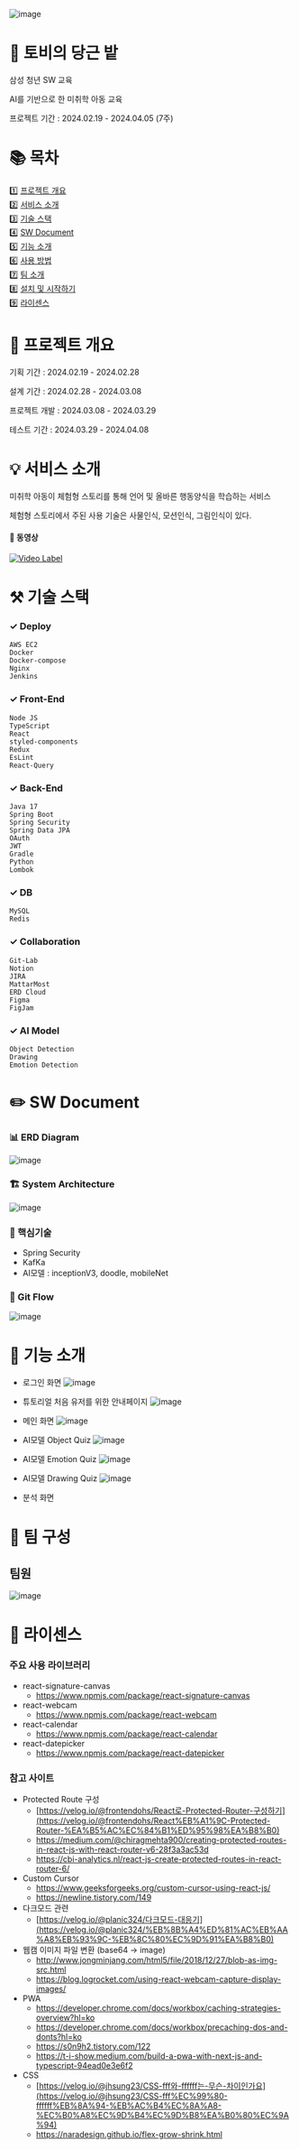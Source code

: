 ![image](https://github.com/Jiwon119/Toby-s-Carrot-Garden/assets/92111247/4a7667ab-c1a5-42aa-a999-b4ff2abd3036)


# 🐇 토비의 당근 밭
삼성 청년 SW 교육

AI를 기반으로 한 미취학 아동 교육

프로젝트 기간 : 2024.02.19 - 2024.04.05 (7주)

# 📚 목차

1️⃣ [프로젝트 개요](#🌳-프로젝트-개요)<br>
2️⃣ [서비스 소개](#서비스-소개)<br>
3️⃣ [기술 스택](#기술-스택)<br>
4️⃣ [SW Document](#SW-Document)<br>
5️⃣ [기능 소개](#기능-소개)<br>
6️⃣ [사용 방법](#기여하기)<br>
7️⃣ [팀 소개](#팀-소개)<br>
8️⃣ [설치 및 시작하기](#설치-및-시작하기)<br>
9️⃣ [라이센스](#라이센스)<br>

# 🌳 프로젝트 개요

기획 기간 : 2024.02.19 - 2024.02.28

설계 기간 : 2024.02.28 - 2024.03.08

프로젝트 개발 : 2024.03.08 - 2024.03.29

테스트 기간 : 2024.03.29 - 2024.04.08


# 💡 서비스 소개
미취학 아동이 체험형 스토리를 통해 언어 및 올바른 행동양식을 학습하는 서비스

체험형 스토리에서 주된 사용 기술은 사물인식, 모션인식, 그림인식이 있다.

#### 🎦 동영상
[![Video Label](http://img.youtube.com/vi/JBYrgkJb9Wo/0.jpg)](https://youtu.be/JBYrgkJb9Wo)

# ⚒️ 기술 스택

### ✓ Deploy

`AWS EC2`<br>
`Docker`<br>
`Docker-compose`<br>
`Nginx`<br>
`Jenkins`<br>

### ✓ Front-End

`Node JS`<br>
`TypeScript`<br>
`React`<br>
`styled-components`<br>
`Redux`<br>
`EsLint`<br>
`React-Query`<br>

### ✓ Back-End

`Java 17`<br>
`Spring Boot`<br>
`Spring Security`<br>
`Spring Data JPA`<br>
`OAuth`<br>
`JWT`<br>
`Gradle`<br>
`Python`<br>
`Lombok`<br>


### ✓ DB

`MySQL`<br>
`Redis`<br>

### ✓ Collaboration

`Git-Lab`<br>
`Notion`<br>
`JIRA`<br>
`MattarMost`<br>
`ERD Cloud`<br>
`Figma`<br>
`FigJam`<br>

### ✓ AI Model

`Object Detection`<br>
`Drawing`<br>
`Emotion Detection`<br>

# ✏️ SW Document

### 📊 ERD Diagram
![image](https://github.com/Jiwon119/Toby-s-Carrot-Garden/assets/92111247/6f22dc6f-f26f-4d34-b83e-c40f8f168f31)

### 🏗 System Architecture
![image](https://github.com/Jiwon119/Toby-s-Carrot-Garden/assets/92111247/ddf344f3-53ed-4fef-9a02-5806a2c1d8af)

### 🔮 핵심기술
- Spring Security
- KafKa
- AI모델 : inceptionV3, doodle, mobileNet

### 🚀 Git Flow
![image](https://github.com/Jiwon119/Toby-s-Carrot-Garden/assets/92111247/52c69032-d23d-4953-acf4-53fcd62c282f)


<!-- # 📍 사용 방법
### 🎨 설치 및 시작하기 -->

# 💾 기능 소개
- 로그인 화면
![image](https://github.com/Jiwon119/Toby-s-Carrot-Garden/assets/92111247/325b79c3-861b-46f0-977f-2ede86c0c55d)  
  
  
- 튜토리얼 처음 유저를 위한 안내페이지
![image](https://github.com/Jiwon119/Toby-s-Carrot-Garden/assets/92111247/8c9df2c2-f35e-4918-988b-9f552be74b14)

  
- 메인 화면
![image](https://github.com/Jiwon119/Toby-s-Carrot-Garden/assets/92111247/827e48e9-f438-464a-89c6-cd52131b30e6)

  
- AI모델 Object Quiz
![image](https://github.com/Jiwon119/Toby-s-Carrot-Garden/assets/92111247/f1f30d41-4794-4ed9-b204-e5f81b61b4a1)
  
  
- AI모델 Emotion Quiz
![image](https://github.com/Jiwon119/Toby-s-Carrot-Garden/assets/92111247/63f4a6b6-2e90-4450-a63f-83509b3b870f)
  
  
- AI모델 Drawing Quiz
![image](https://github.com/Jiwon119/Toby-s-Carrot-Garden/assets/92111247/b01e2094-a3c7-4105-a97b-32d23bf206b5)
  
  
- 분석 화면


# 🐣 팀 구성

## 팀원
![image](https://github.com/Jiwon119/Toby-s-Carrot-Garden/assets/92111247/fa5ba8a6-038a-4c15-8c84-a1aa8d07a357)

<!-- <table>
  <tbody>
    <tr>
      <td align="center"><a href=""><img src="./asset/팀원소개.JPG" alt="팀원 이미지" ><br /><sub><b>팀장 : 김도하</b></sub></a><br /></td>
      <td align="center"><a href=""><img src="./asset/팀원소개.JPG" alt="팀원 이미지" ><br /><sub><b>BE 팀원 : 김지원</b></sub></a><br /></td>
      <td align="center"><a href=""><img src="./asset/팀원소개.JPG" alt="팀원 이미지" ><br /><sub><b>FE 팀원 : 김태훈</b></sub></a><br /></td>
      <td align="center"><a href=""><img src="./asset/팀원소개.JPG" alt="팀원 이미지" ><br /><sub><b>FE 팀원 : 오화석</b></sub></a><br /></td>
     <tr/>
      <td align="center"><a href=""><img src="" width="100px;" alt=""/><br /><sub><b>BE 팀원 : 이정은</b></sub></a><br /></td>
      <td align="center"><a href=""><img src="" width="100px;" alt=""/><br /><sub><b>BE 팀원 : 전우리</b></sub></a><br /></td>

    </tr>
  </tbody>
</table> -->

# 🎲 라이센스

### 주요 사용 라이브러리
- react-signature-canvas
    - https://www.npmjs.com/package/react-signature-canvas
- react-webcam
    - https://www.npmjs.com/package/react-webcam
- react-calendar
    - https://www.npmjs.com/package/react-calendar
- react-datepicker
    - https://www.npmjs.com/package/react-datepicker

### 참고 사이트
- Protected Route 구성
    - [https://velog.io/@frontendohs/React로-Protected-Router-구성하기](https://velog.io/@frontendohs/React%EB%A1%9C-Protected-Router-%EA%B5%AC%EC%84%B1%ED%95%98%EA%B8%B0)
    - https://medium.com/@chiragmehta900/creating-protected-routes-in-react-js-with-react-router-v6-28f3a3ac53d
    - https://cbi-analytics.nl/react-js-create-protected-routes-in-react-router-6/
- Custom Cursor
    - https://www.geeksforgeeks.org/custom-cursor-using-react-js/
    - https://newline.tistory.com/149
- 다크모드 관련
    - [https://velog.io/@planic324/다크모드-대응기](https://velog.io/@planic324/%EB%8B%A4%ED%81%AC%EB%AA%A8%EB%93%9C-%EB%8C%80%EC%9D%91%EA%B8%B0)
- 웹캠 이미지 파일 변환 (base64 → image)
    - http://www.jongminjang.com/html5/file/2018/12/27/blob-as-img-src.html
    - https://blog.logrocket.com/using-react-webcam-capture-display-images/
- PWA
    - https://developer.chrome.com/docs/workbox/caching-strategies-overview?hl=ko
    - https://developer.chrome.com/docs/workbox/precaching-dos-and-donts?hl=ko
    - https://s0n9h2.tistory.com/122
    - https://t-i-show.medium.com/build-a-pwa-with-next-js-and-typescript-94ead0e3e6f2
- CSS
    - [https://velog.io/@jhsung23/CSS-fff와-ffffff는-무슨-차이인가요](https://velog.io/@jhsung23/CSS-fff%EC%99%80-ffffff%EB%8A%94-%EB%AC%B4%EC%8A%A8-%EC%B0%A8%EC%9D%B4%EC%9D%B8%EA%B0%80%EC%9A%94)
    - https://naradesign.github.io/flex-grow-shrink.html

